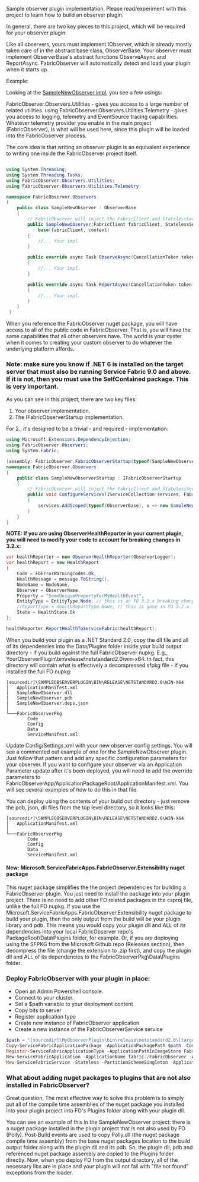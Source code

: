 ﻿Sample observer plugin implementation. Please read/experiment with this project to learn how to build an observer plugin.

In general, there are two key pieces to this project, which will be required for your observer plugin:

Like all observers, yours must implement IObserver, which is already mostly taken care of in the
abstract base class, ObserverBase. Your observer must implement ObserverBase's abstract functions ObserveAsync and ReportAsync.
FabricObserver will automatically detect and load your plugin when it starts up.

Example:

Looking at the [SampleNewObserver impl](/SampleObserverPlugin/SampleNewObserver.cs), you see a few usings:

FabricObserver.Observers.Utilities - gives you access to a large number of related utilities.
using FabricObserver.Observers.Utilities.Telemetry - gives you access to logging, telemetry and EventSource tracing capabilities.
Whatever telemetry provider you enable in the main project (FabricObserver), is what will be used here, since this plugin will be loaded into 
the FabricObserver process. 

The core idea is that writing an observer plugin is an equivalent experience to writing one inside the FabricObserver project itself.

``` C#

using System.Threading;
using System.Threading.Tasks;
using FabricObserver.Observers.Utilities;
using FabricObserver.Observers.Utilities.Telemetry;

namespace FabricObserver.Observers
{
    public class SampleNewObserver : ObserverBase
    {
        // FabricObserver will inject the FabricClient and StatelessServiceContext instances at runtime.        
        public SampleNewObserver(FabricClient fabricClient, StatelessServiceContext context)
          : base(fabricClient, context)
        {
            //... Your impl.
        }

        public override async Task ObserveAsync(CancellationToken token)
        {
            //... Your impl.
        }

        public override async Task ReportAsync(CancellationToken token)
        {
            //... Your impl.
        }
    }
 }
```

When you reference the FabricObserver nuget package, you will have access to all of the public code in FabricObserver. That is, you will have the same capabilities 
that all other observers have. The world is your oyster when it comes to creating your custom observer to do whatever the underlying platform affords. 

### Note: make sure you know if .NET 6 is installed on the target server that must also be running Service Fabric 9.0 and above. If it is not, then you must use the SelfContained package. This is very important.

As you can see in this project, there are two key files:

1. Your observer implementation.
2. The IFabricObserverStartup implementation.

For 2., it's designed to be a trivial - and required - implementation:

``` C#
using Microsoft.Extensions.DependencyInjection;
using FabricObserver.Observers;
using System.Fabric;

[assembly: FabricObserver.FabricObserverStartup(typeof(SampleNewObserverStartup))]
namespace FabricObserver.Observers
{
    public class SampleNewObserverStartup : IFabricObserverStartup
    {
        // FabricObserver will inject the FabricClient and StatelessServiceContext instances at runtime.
        public void ConfigureServices(IServiceCollection services, FabricClient fabricClient, StatelessServiceContext context)
        {
            services.AddScoped(typeof(ObserverBase), s => new SampleNewObserver(fabricClient, context));
        }
    }
}
```  
  
**NOTE: If you are using ObserverHealthReporter in your current plugin, you will need to modify your code to account for breaking changes in 3.2.x:**
``` C#
var healthReporter = new ObserverHealthReporter(ObserverLogger);
var healthReport = new HealthReport
{
    Code = FOErrorWarningCodes.Ok,
    HealthMessage = message.ToString(),
    NodeName = NodeName,
    Observer = ObserverName,
    Property = "SomeUniquePropertyForMyHealthEvent",
    EntityType = EntityType.Node, // this is an FO 3.2.x breaking change.
    //ReportType = HealthReportType.Node, // this is gone in FO 3.2.x.
    State = HealthState.Ok
};

healthReporter.ReportHealthToServiceFabric(healthReport);
```

When you build your plugin as a .NET Standard 2.0, copy the dll file and all of its dependencies into the Data/Plugins folder inside your build output directory - if you build against the full FabricObserver nupkg.
E.g., YourObserverPlugin\bin\release\netstandard2.0\win-x64. In fact, this directory will contain what is effectively a decompressed sfpkg file - if you installed the full FO nupkg:  
```
[sourcedir]\SAMPLEOBSERVERPLUGIN\BIN\RELEASE\NETSTANDARD2.0\WIN-X64  
│   ApplicationManifest.xml  
|   SampleNewObserver.dll  
|   SampleNewObserver.pdb  
|   SampleNewObserver.deps.json  
│  
└───FabricObserverPkg  
        Code  
        Config  
        Data  
        ServiceManifest.xml        
```
Update Config/Settings.xml with your new observer config settings. You will see a commented out example of one for the SampleNewObserver plugin. Just follow that pattern and add any specific configuration parameters for your observer. If you want to configure your observer via an Application Parameter update after it's been deployed, you will need to add the override parameters to FabricObserverApp/ApplicationPackageRoot/ApplicationManifest.xml. You will see several examples of how to do this in that
file. 

You can deploy using the contents of your build out directory - just remove the pdb, json, dll files from the top level directory, so it looks like this:
```
[sourcedir]\SAMPLEOBSERVERPLUGIN\BIN\RELEASE\NETSTANDARD2.0\WIN-X64
│   ApplicationManifest.xml  
│  
└───FabricObserverPkg  
        Code  
        Config  
        Data  
        ServiceManifest.xml        
```

#### New: Microsoft.ServiceFabricApps.FabricObserver.Extensibility nuget package
This nuget package simplifies the the project dependencies for building a FabricObserver plugin. You just need to install the package into your plugin project. There is no need to add other FO related packages in the csproj file, unlike the full FO nupkg.
If you use the Microsoft.ServiceFabricApps.FabricObserver.Extensibility nuget package to build your plugin, then the only output from the build will be your plugin library and pdb. This means you would copy your plugin dll and ALL of its dependencies into your local FabricObserver repo's PackageRoot\Data\Plugins folder, for example. Or, if you
are deploying using the SFPKG from the Microsoft Github repo (Releases section), then decompress the file (change the extension to .zip first), and copy the plugin dll and ALL of its dependencies to the FabricObserverPkg\Data\Plugins folder.

### Deploy FabricObserver with your plugin in place: 

* Open an Admin Powershell console.
* Connect to your cluster.
* Set a $path variable to your deployment content
* Copy bits to server
* Register application type
* Create new instance of FabricObserver application
* Create a new instance of the FabricObserverService service
```Powershell
$path = "[sourcedir]\MyObserverPlugin\bin\release\netstandard2.0\[target os platform, e.g., win-x64 or linux-x64]"
Copy-ServiceFabricApplicationPackage -ApplicationPackagePath $path -CompressPackage -ApplicationPackagePathInImageStore FabricObserverV32960 -TimeoutSec 1800
Register-ServiceFabricApplicationType -ApplicationPathInImageStore FabricObserverV32960
New-ServiceFabricApplication -ApplicationName fabric:/FabricObserver -ApplicationTypeName FabricObserverType -ApplicationTypeVersion 3.2.1.960
New-ServiceFabricService -Stateless -PartitionSchemeSingleton -ApplicationName fabric:/FabricObserver -ServiceName fabric:/FabricObserver/FabricObserverService -ServiceTypeName FabricObserverType -InstanceCount -1
```  

### What about adding nuget packages to plugins that are not also installed in FabricObserver? 

Great question. The most effective way to solve this problem is to simply put all of the compile time assemblies of the nuget package 
you installed into your plugin project into FO's Plugins folder along with your plugin dll. 

You can see an example of this in the SampleNewObserver project: there is a nuget package installed in the plugin project that is 
not also used by FO (Polly). Post-Build events are used to copy Polly.dll (the nuget package compile time assembly) from the base nuget packages location
to the build output folder along with the plugin dll and its pdb. So, the plugin dll, pdb and referenced nuget package assembly are copied to the Plugins folder
directly. Now, when you deploy FO from the output directory, all of the necessary libs are in place and your plugin will not fail with "file not found" exceptions from the loader.
